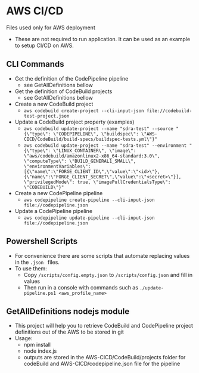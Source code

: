# AWS CI/CD
Files used only for AWS deployment
* These are not required to run application. It can be used as an example to setup CI/CD on AWS.
## CLI Commands
* Get the definition of the CodePipeline pipeline
  * see GetAllDefinitions bellow
* Get the definition of CodeBuild projects 
  * see GetAllDefinitions bellow
* Create a new CodeBuild project
  * `aws codebuild create-project --cli-input-json file://codebuild-test-project.json`
* Update a CodeBuild project property (examples)
  * `aws codebuild update-project --name "sdra-test" --source "{\"type\": \"CODEPIPELINE\", \"buildspec\": \"AWS-CICD/CodeBuild/build-specs/buildspec-tests.yml\"}"`
  * `aws codebuild update-project --name "sdra-test" --environment "{\"type\": \"LINUX_CONTAINER\", \"image\": \"aws/codebuild/amazonlinux2-x86_64-standard:3.0\", \"computeType\": \"BUILD_GENERAL1_SMALL\", \"environmentVariables\": [{\"name\":\"FORGE_CLIENT_ID\",\"value\":\"<id>\"}, {\"name\":\"FORGE_CLIENT_SECRET\",\"value\":\"<secret>\"}], \"privilegedMode\": true, \"imagePullCredentialsType\": \"CODEBUILD\"}"`
* Create a new CodePipeline pipeline
  * `aws codepipeline create-pipeline --cli-input-json file://codepipeline.json`
* Update a CodePipeline pipeline
  * `aws codepipeline update-pipeline --cli-input-json file://codepipeline.json`
## Powershell Scripts
* For convenience there are some scripts that automate replacing values in the `.json ` files.
* To use them: 
  * Copy `/scripts/config.empty.json` to `/scripts/config.json` and fill in values
  * Then run in a console with commands such as `./update-pipeline.ps1 <aws_profile_name>`
## GetAllDefinitions nodejs module
* This project will help you to retrieve CodeBuild and CodePipeline project definitions out of the AWS to be stored in git
* Usage:
  * npm install
  * node index.js
  * outputs are stored in the AWS-CICD/CodeBuild/projects folder for codeBuild and AWS-CICD/codepipeline.json file for the pipeline
